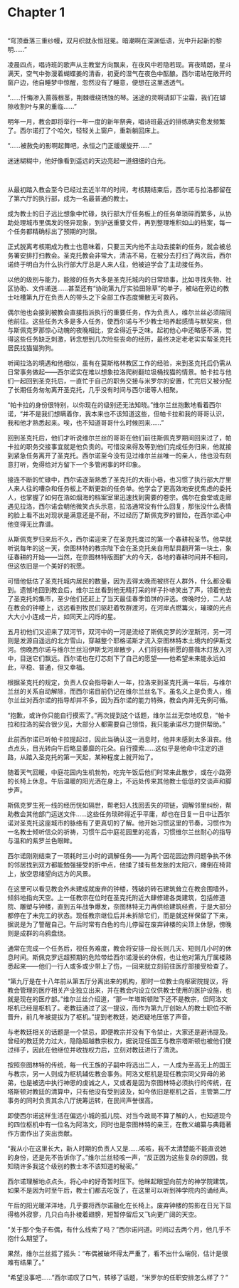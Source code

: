 # Chapter 1

<br>
“穹顶垂落三重纱幔，双月织就永恒冠冕。暗潮啊在深渊低语，光中升起新的黎明……”

凌晨四点，唱诗班的歌声从主教堂方向飘来，在夜风中若隐若现。宵夜晴朗，星斗满天，空气中弥漫着蝴蝶姜的清香，初夏的湿气在夜色中酝酿。西尔诺站在敞开的窗户边，他自睡梦中惊醒，忽然没有了睡意，便想在这里透透气。

“……忏悔渗入蔷薇根茎，荆棘缠绕锈蚀的琴。迷途的灵啊请卸下尘霜，我们在罅隙收割叶与果的重临……”

明年一月，教会即将举行一年一度的新年祭典，唱诗班最近的排练确实愈发频繁了。西尔诺打了个哈欠，轻轻关上窗户，重新躺回床上。

“……被赦免的影啊起舞吧，永恒之门正缓缓旋开……”

迷迷糊糊中，他好像看到遥远的天边亮起一道细细的白光。

<br>

从最初踏入教会至今已经过去近半年的时间，考核期结束后，西尔诺与拉洛都留在了第六厅的执行部，成为一名最普通的教士。

成为教士的日子远比想象中忙碌，执行部大厅任务板上的任务单琐碎而繁多，从协助处理城市里偶发的怪异现象，到护送重要文件，再到整理堆积如山的档案，每一个任务都精确标出了预期的时限。

正式脱离考核期成为教士也意味着，只要三天内他不主动去接新的任务，就会被总务署安排打扫教会。圣克托教会非常大，清洁不易，在被分去打扫了两次后，西尔诺终于明白为什么执行部大厅总是人来人往，他被迫学会了主动接任务。

以他的级别与能力，能接的任务大多是圣克托城内的日常琐事，比如寻找失物、社区协助、文件递送……甚至还有“协助第九厅实验田除草”的单子，被站在旁边的教士吐槽第九厅在负责人的带头之下全部工作态度懒散无可救药。

偶尔他也会接到被教会直接指派执行的重要任务，作为负责人，维尔兰丝必须陪同他前往。这些任务大多是多人任务，使西尔诺与不少教士培养起感情与默契来，但与斯佩克罗那惊心动魄的夜晚相比，安全得近乎乏味。起初他心中还略感不满，觉得这些任务缺乏刺激，转念想到几次险些丧命的经历，最终决定老老实实帮圣克托居民找猫猫狗狗。

听闻拉洛的境遇和他相似，虽有在莫斯格林教区工作的经验，来到圣克托后仍需从日常事务做起——西尔诺实在难以想象拉洛爬树翻垃圾桶找猫的情景。帕卡拉与他们一起回到圣克托后，一直忙于自己的职务交接与米罗尔的安置，忙完后又被分配了长期任务匆匆离开圣克托，几乎没有时间与西尔诺等人相聚。

“帕卡拉的身份很特别，以你现在的级别还无法知晓。”维尔兰丝抱歉地看着西尔诺，“并不是我们想瞒着你，我本来也不该知道这些，但帕卡拉和我的哥哥认识，我和他才熟悉起来。唉，也不知道哥哥什么时候回来……”

回到圣克托后，他们才听说维尔兰丝的哥哥在他们前往斯佩克罗期间回来过了，帕卡拉的职务交接事宜就是他负责的。可惜没来得及等到他们完成任务归来，他就接到紧急任务离开了圣克托。西尔诺至今没有见过维尔兰丝唯一的亲人，他也没有刻意打听，免得给对方留下一个多管闲事的坏印象。

接连不断的忙碌中，西尔诺逐渐熟悉了圣克托的大街小巷，也习惯了执行部大厅里人来人往的嘈杂和任务板上不断更新的任务单。他学会了更高效地安抚焦虑的委托人，也掌握了如何在浩如烟海的档案室里迅速找到需要的卷宗。偶尔在食堂或走廊遇见拉洛，西尔诺会朝他微笑点头示意，拉洛通常没有什么回复，那张没什么表情的脸上看不出对现状是满意还是不耐，不过经历了斯佩克罗的冒险，在西尔诺心中他变得无比靠谱。

从斯佩克罗归来后不久，西尔诺迎来了在圣克托度过的第一个春耕祝圣节。他早就听说每年的这一天，奈图林特的教宗陛下会在圣克托亲自用犁具翻开第一块土，象征春耕的开始——当然，在奈图林特版图扩大的今天，各地的春耕时间并不相同，但这依旧是一个美好的祝愿。

可惜他低估了圣克托城内居民的数量，因为去得太晚而被挤在人群外，什么都没看到。遗憾地回到教会后，维尔兰丝看到他无精打采的样子扑哧笑出了声，领着他去了圣克托的集市，至少他们还赶上了当天最佳春季馅饼的评选。傍晚时分，二人站在教会的钟楼上，远远看到牧民们驱赶着牧群渡河，在河岸点燃篝火，璀璨的光点大大小小连成一片，如同天上闪烁的星。

五月初他们又迎来了双河节，双河中的一河是流经了斯佩克罗的汐涅斯河，另一河则是发源自遥远的北方雪山，穿越整个耶格诺斯才流入奈图林特本土境内的伊斯戈河。傍晚西尔诺与维尔兰丝沿伊斯戈河岸散步，人们将刻有祈愿的蔷薇木灯放入河中，目送它们飘远。西尔诺也在灯芯刻下了自己的愿望——他希望未来能永远如此，平稳、普通，但又幸福。

根据圣克托的规定，负责人仅会指导新人一年，拉洛来到圣克托满一年后，与维尔兰丝的关系自动解除，而西尔诺目前仍记在维尔兰丝名下。虽名义上是负责人，维尔兰丝对西尔诺的指导却并不多，因为西尔诺的能力特殊，教会内并无先例可循。

“抱歉，或许你只能自行摸索了。”再次提到这个话题，维尔兰丝无奈地叹息，“帕卡拉和拉洛的契合很少见，大部分人都需要自己领悟，我只能承诺尽力提供帮助。”

此前西尔诺已听帕卡拉提起过，因此当确认这一消息时，他并未感到太多沮丧。他点点头，目光转向午后略显萎靡的花朵。自行摸索……这似乎是他命中注定的道路，从踏入圣克托的第一天起，某种程度上就开始了。

随着天气回暖，中庭花园内生机勃勃，吃完午饭后他们时常来此散步，或在小路旁的长椅上休息。午后温暖的阳光洒在身上，不远处传来其他教士低低的交谈声和脚步声。

斯佩克罗生死一线的经历恍如隔世，帮老妇人找回丢失的项链，调解邻里纠纷，帮助教会其他部门运送文件……这些任务琐碎得近乎平庸，却也在日复一日中让西尔诺对圣克托这座城市的脉络有了更真切的了解。他开始习惯这里的节奏，习惯作为一名教士倾听信众的祈祷，习惯午后中庭花园里的花香，习惯维尔兰丝耐心的指导与温和的紫罗兰色眼眸。

西尔诺刚刚结束了一项耗时三小时的调解任务——为两个因花园边界问题争执不休的邻居找到双方都能勉强接受的折中点，他揉了揉有些发胀的太阳穴，瘫倒在椅背上，放空思绪望向远方的风景。

在这里可以看见教会外未建成就废弃的钟楼，残破的砖石建筑耸立在教会围墙外，倾斜地指向天空。上一任教宗在位时在圣克托附近大肆修建各类建筑，包括修道院、雕塑与钟楼，直到五年战争爆发，奈图林特无力再供给建筑经费，于是大部分都停在了未完工的状态。现任教宗继位后并未拆除它们，而是就这样保留了下来，据说是为了警醒自己。午后时常有白色的鸟儿停留在废弃钟楼的尖顶上休憩，傍晚则是成群的乌鸦盘绕。

通常在完成一个任务后，视任务难度，教会将安排一段长则几天、短则几小时的休息时间。斯佩克罗远超预期的危险带给西尔诺漫长的休假，也让他对第九厅属楼熟悉起来——他们一行人或多或少带上了伤，一回来就立刻前往医疗部接受检查了。

“第九厅是在十八年前从第五厅分离出来的机构，那时一位教士向枢密院提议，将教会管理的医疗相关产业独立出来，并在教会内设立仅供教士使用的医护设施，也就是现在的医疗部。”维尔兰丝介绍道，“那一年塔斯顿陛下还不是教宗，但阿洛文枢机已经是枢机了。老教廷通过了这一提议，而作为第九厅创始人的教士职位不断晋升，前几年被提拔为了枢机。”提到老教廷，她迟疑地压低了声音。

与老教廷相关的话题是一个禁忌，即便教宗并没有下令禁止，大家还是避讳提及。曾经的教廷势力过大，隐隐超越教宗权力，据说现任国王与教宗塔斯顿也被他们使过绊子，因此在他继位并收拢权力后，立刻对教廷进行了清洗。

按照奈图林特的传统，每一代王族的子嗣中将选出二人，一人成为至高无上的国王与教宗，另一人则成为枢机辅佐教会事务。阿洛文枢机是现任教宗同父异母的弟弟，也是被选中执行神恩的虔诚之人，又或者是因为奈图林特必须执行的传统，在塔斯顿对教廷的清算中，只有他没有受到波及，如今依旧是枢机之首，主管第二厅事务的同时负责其余八厅统筹运转，在民间声誉很高。

即使西尔诺这样生活在偏远小城的孤儿院、对当今政局不算了解的人，也知道现今的四位枢机中有一位名为阿洛文，同时也是奈图林特的亲王，在教义编纂与典籍著作方面作出了突出贡献。

“我从小在这里长大，新人时期的负责人又是……咳咳，我不太清楚能不能直说她的身份，还是先不告诉你了。”维尔兰丝轻咳一声，“反正因为这些复杂的原因，我知晓许多我这个级别的教士本不该知道的秘密。”

西尔诺理解地点点头，将心中的好奇暂时压下。他眯起眼望向前方的神学院建筑，如果不是因为时至午后，教士们都去吃饭了，在这里可以听到神学院内的诵经声。

午后的阳光暖洋洋地，几乎要将西尔诺融化在长椅上。废弃钟楼的剪影在日光下显得格外寂寥，几只白鸟扑棱着翅膀，短暂停留后又飞向更广阔的天空。

“关于那个兔子布偶，有什么线索了吗？”西尔诺问道。时间过去两个月，他几乎不抱什么期望了。

果然，维尔兰丝摇了摇头：“布偶被破坏得太严重了，看不出什么端倪，估计是很难有结果了。”

“希望没事吧……”西尔诺叹了口气，转移了话题，“米罗尔的任职安排怎么样了？”
